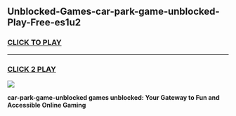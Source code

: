 
## Unblocked-Games-car-park-game-unblocked-Play-Free-es1u2
<h3>
<a href="https://premium76.site?title=car-park-game-unblocked&ref=20A">CLICK TO PLAY</a></h3>
<hr>

<h3>
<a href="https://premium76.site?title=car-park-game-unblocked&ref=20A">CLICK 2 PLAY</a>
  
</h3>

<a href="https://premium76.site?title=car-park-game-unblocked&ref=20A"><img src="https://clearcache.store/games.png"></a>


**car-park-game-unblocked games unblocked: Your Gateway to Fun and Accessible Online Gaming**
